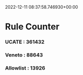 2022-12-11 08:37:58.746930+00:00
# Rule Counter 
 ### UCATE : 361432

 ### Veneto : 88643

 ### Allowlist : 13926